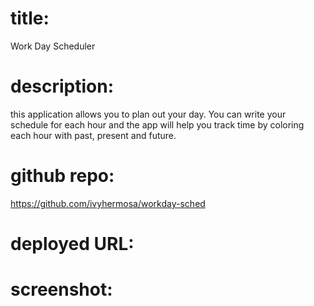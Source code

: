 # title: 

Work Day Scheduler

# description:

this application allows you to plan out your day. You can write your schedule for each hour and the app will help you track time by coloring each hour with past, present and future.


# github repo:

https://github.com/ivyhermosa/workday-sched

# deployed URL:



# screenshot:
